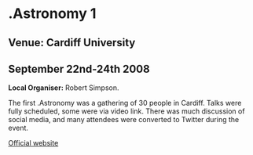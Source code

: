# .Astronomy 1

## Venue: Cardiff University

## September 22nd-24th 2008

**Local Organiser:** Robert Simpson.

The first .Astronomy was a gathering of 30 people in Cardiff. Talks were fully scheduled, some were via video link. There was much discussion of social media, and many attendees were converted to Twitter during the event.

[Official website](http://dotastronomy.com/events/one/)
